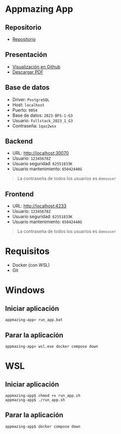 # Appmazing App
## Repositorio
* [Repositorio](https://github.com/CampusDual/2023-BFS-1-G3_Volvoreta)
## Presentación
* [Visualización en Github](https://github.com/CampusDual/2023-BFS-1-G3_Volvoreta/blob/main/Presentacion/volvoreta.pdf)
* [Descargar PDF](https://raw.github.com/CampusDual/2023-BFS-1-G3_Volvoreta/main/Presentacion/volvoreta.pdf)
## Base de datos
* Driver: `PostgreSQL`
* Host: `localhost`
* Puerto: `9054`
* Base de datos: `2023-BFS-1-G3`
* Usuario: `Fullstack_2023_1_G3`
* Contraseña: `1qaz2wsx`
## Backend
* URL: [http://localhost:30070](http://localhost:30070)
* Usuario: `12345678Z`
* Usuario seguridad: `62551833K`
* Usuario mantenimiento: `65042440G`
> La contraseña de todos los usuarios es `demouser`
## Frontend
* URL: [http://localhost:4233](http://localhost:4233)
* Usuario: `12345678Z`
* Usuario seguridad: `62551833K`
* Usuario mantenimiento: `65042440G`
> La contraseña de todos los usuarios es `demouser`
# Requisitos
* Docker (con WSL)
* Git

# Windows
## Iniciar aplicación
```
appmazing-app> run_app.bat
```
## Parar la aplicación
```
appmazing-app> wsl.exe docker compose down
```

# WSL
## Iniciar aplicación
```
appmazing-app$ chmod +x run_app.sh
appmazing-app$ ./run_app.sh
```
## Parar la aplicación
```
appmazing-app$ docker compose down
```
